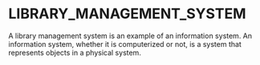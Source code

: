 # LIBRARY_MANAGEMENT_SYSTEM
A library management system is an example of an information system. An information system, whether it is computerized or not, is a system that represents objects in a physical system.
